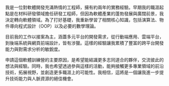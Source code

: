 我是一位對軟體開發充滿熱情的工程師，擁有約兩年的實務經驗。早期我的職涯起點是在材料研發領域擔任研發工程師，但因為軟體產業的蓬勃發展與廣闊前景，我決定轉向軟體領域。為了打好基礎，我重新學習了相關核心知識，包括演算法、物件導向程式設計（OOP）以及必要的數學理論。

目前我的工作以接案為主，涵蓋多元平台的開發需求，從行動端應用、雲端平台，到後端系統與網頁前端設計，皆有涉獵。這樣的經驗讓我累積了豐富的跨平台開發能力與對需求分析的敏銳度。

申請這個軟體訓練營的主要原因，是希望能結識更多志同道合的夥伴，交流彼此的想法與經驗。同時，我也希望透過參與這樣的活動，能夠接觸更多專業領域的前沿技術，拓展視野，並創造更多職涯上的可能性。我相信，這將是一個讓我進一步提升技術能力與人脈資源的絕佳機會。
